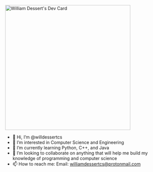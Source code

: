 <a href="https://app.daily.dev/SaucyGames05"><img src="https://api.daily.dev/devcards/f068af1fcee24cd08d731bbcaabb71b7.png?r=rhz" width="400" alt="William Dessert's Dev Card"/></a>

- 👋 Hi, I’m @willdessertcs
- 👀 I’m interested in Computer Science and Engineering
- 🌱 I’m currently learning Python, C++, and Java
- 💞️ I’m looking to collaborate on anything that will help me build my knowledge of programming and computer science
- 📫 How to reach me: Email: williamdessertcs@protonmail.com

<!---
willdessertcs/willdessertcs is a ✨ special ✨ repository because its `README.md` (this file) appears on your GitHub profile.
You can click the Preview link to take a look at your changes.
--->
